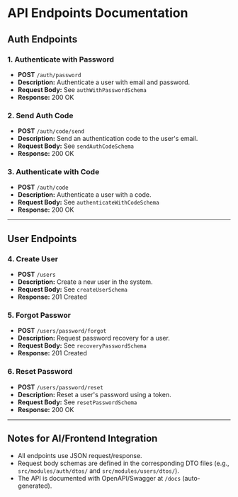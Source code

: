 # API Endpoints Documentation

## Auth Endpoints

### 1. Authenticate with Password
- **POST** `/auth/password`
- **Description:** Authenticate a user with email and password.
- **Request Body:** See `authWithPasswordSchema`
- **Response:** 200 OK

### 2. Send Auth Code
- **POST** `/auth/code/send`
- **Description:** Send an authentication code to the user's email.
- **Request Body:** See `sendAuthCodeSchema`
- **Response:** 200 OK

### 3. Authenticate with Code
- **POST** `/auth/code`
- **Description:** Authenticate a user with a code.
- **Request Body:** See `authenticateWithCodeSchema`
- **Response:** 200 OK

---

## User Endpoints

### 4. Create User
- **POST** `/users`
- **Description:** Create a new user in the system.
- **Request Body:** See `createUserSchema`
- **Response:** 201 Created

### 5. Forgot Passwor
- **POST** `/users/password/forgot`
- **Description:** Request password recovery for a user.
- **Request Body:** See `recoveryPasswordSchema`
- **Response:** 201 Created

### 6. Reset Password
- **POST** `/users/password/reset`
- **Description:** Reset a user's password using a token.
- **Request Body:** See `resetPasswordSchema`
- **Response:** 200 OK

---

## Notes for AI/Frontend Integration

- All endpoints use JSON request/response.
- Request body schemas are defined in the corresponding DTO files (e.g., `src/modules/auth/dtos/` and `src/modules/users/dtos/`).
- The API is documented with OpenAPI/Swagger at `/docs` (auto-generated).
